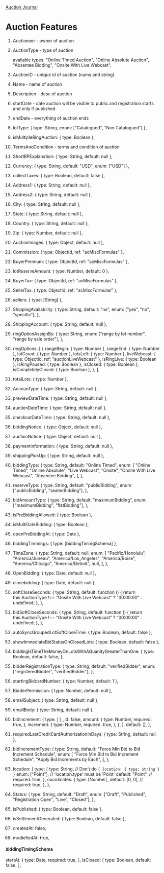 [Auction Journal](../index.md)

# Auction Features

1. Auctioneer - owner of auction

2. AuctionType - type of auction

   available types:
   "Online Timed Auction",
   "Online Absolute Auction",
   "Absentee Bidding",
   "Onsite With Live Webcast",

3. AuctionID - unique id of auction (nums and string)

4. Name - name of auction

5. Description - desc of auction

6. startDate - date auction will be visible to public and registration starts and only if published

7. endDate - everything of auction ends

8. lotType: { type: String, enum: ["Catalogued", "Non Catalogued"] },

9. isMultipleRingAuction: { type: Boolean },

10. TermsAndCondition - terms and condition of auction

11. ShortBPExplanation: { type: String, default: null },

12. Currency: { type: String, default: "USD", enum: ["USD"] },

13. collectTaxes: { type: Boolean, default: false },

14. Address1: { type: String, default: null },

15. Address2: { type: String, default: null },

16. City: { type: String, default: null },

17. State: { type: String, default: null },

18. Country: { type: String, default: null },

19. Zip: { type: Number, default: null },

20. AuctionImages: { type: Object, default: null },

21. Commission: { type: ObjectId, ref: "acMiscFormulas" },

22. BuyerPremium: { type: ObjectId, ref: "acMiscFormulas" },

23. lotReserveAmount: { type: Number, default: 0 },

24. BuyerTax: { type: ObjectId, ref: "acMiscFormulas" },

25. SellerTax: { type: ObjectId, ref: "acMiscFormulas" },

26. sellers: { type: [String] },

27. ShippingAvailability: {
    type: String,
    default: "no",
    enum: ["yes", "no", "specific"],
    },

28. ShippingAccount: { type: String, default: null },

29. ringOptionAssignBy: {
    type: String,
    enum: ["range by lot number", "range by sale order"],
    },
30. ringOptions: [
    {
    rangeBegin: { type: Number },
    rangeEnd: { type: Number },
    lotCount: { type: Number },
    lotsLeft: { type: Number },
    liveWebcast: { type: ObjectId, ref: "auctionLiveWebcast" },
    isRingLive: { type: Boolean },
    isRingPaused: { type: Boolean },
    isClosed: { type: Boolean },
    isCompletelyClosed: { type: Boolean },
    },
    ],
31. totalLots: { type: Number },

32. AccounType: { type: String, default: null },

33. previewDateTime: { type: String, default: null },

34. auctionDateTime: { type: String, default: null },

35. checkoutDateTime: { type: String, default: null },

36. biddingNotice: { type: Object, default: null },

37. auctionNotice: { type: Object, default: null },

38. paymentInformation: { type: String, default: null },

39. shippingPickUp: { type: String, default: null },

40. biddingType: {
    type: String,
    default: "Online Timed",
    enum: [
    "Online Timed",
    "Online Absolute",
    "Live Webcast",
    "Onsite",
    "Onsite With Live Webcast",
    "Absentee Bidding",
    ],
    },

41. reserveType: {
    type: String,
    default: "publicBidding",
    enum: ["publicBidding", "sealedBidding"],
    },

42. bidAmountType: {
    type: String,
    default: "maximumBidding",
    enum: ["maximumBidding", "flatBidding"],
    },

43. isPreBiddingAllowed: { type: Boolean },
44. isMultiDateBidding: { type: Boolean },
45. openPreBiddingAt: { type: Date },
46. biddingTimmings: { type: [biddingTimingSchema] },

47. TimeZone: {
    type: String,
    default: null,
    enum: [
    "Pacific/Honolulu",
    "America/Juneau",
    "America/Los_Angeles",
    "America/Boise",
    "America/Chicago",
    "America/Detroit",
    null,
    ],
    },

48. OpenBidding: { type: Date, default: null },

49. closebidding: { type: Date, default: null },

50. softCloseSeconds: {
    type: String,
    default: function () {
    return this.AuctionType !== "Onsite With Live Webcast"
    ? "00:00:00"
    : undefined;
    },
    },

51. bidSoftCloseSeconds: {
    type: String,
    default: function () {
    return this.AuctionType !== "Onsite With Live Webcast"
    ? "00:00:00"
    : undefined;
    },
    },

52. autoSyncGroupedLotSoftCloseTime: { type: Boolean, default: false },

53. showImmediateBidStatusOnClosedLots: { type: Boolean, default: false },

54. biddingIsTimeTheMoneyOnLotsWithAQuanityGreaterThanOne: {
    type: Boolean,
    default: false,
    },

55. bidderRegistrationType: {
    type: String,
    default: "verifiedBidder",
    enum: ["registeredBidder", "verifiedBidder"],
    },

56. startingBidcardNumber: { type: Number, default: 1 },

57. BidderPermission: { type: Number, default: null },

58. emailSubject: { type: String, default: null },

59. emailBody: { type: String, default: null },

60. bidIncrement: {
    type: [
    {
    _id: false,
    amount: {
    type: Number,
    required: true,
    },
    increment: {
    type: Number,
    required: true,
    },
    },
    ],
    default: [],
    },

61. requiredLastCreditCardAuthorizationInDays: { type: String, default: null },

62. bidIncrementType: {
    type: String,
    default: "Force Min Bid to Bid Increment Schedule",
    enum: [
    "Force Min Bid to Bid Increment Schedule",
    "Apply Bid Increments by Each",
    ],
    },

63. location: {
    type: {
    type: String, // Don't do `{ location: { type: String } }`
    enum: ["Point"], // 'location.type' must be 'Point'
    default: "Point",
    // required: true,
    },
    coordinates: {
    type: [Number],
    default: [0, 0],
    // required: true,
    },
    },

64. Status: {
    type: String,
    default: "Draft",
    enum: ["Draft", "Published", "Registration Open", "Live", "Closed"],
    },
65. isPublished: { type: Boolean, default: false },
66. isSettlementGenerated: { type: Boolean, default: false },
67. createdAt: false,
68. modiefiedAt: true,

#### biddingTimingSchema

startAt: {
type: Date,
required: true,
},
isClosed: {
type: Boolean,
default: false,
},
